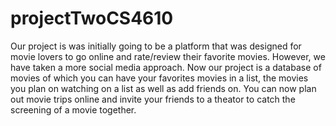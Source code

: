 # projectTwoCS4610

Our project is was initially going to be a platform that was designed for movie lovers
to go online and rate/review their favorite movies. However, we have taken a more social media approach.
Now our project is a database of movies of which you can have your favorites movies in a list, the movies
you plan on watching on a list as well as add friends on. You can now plan out movie trips online and invite
your friends to a theator to catch the screening of a movie together.
